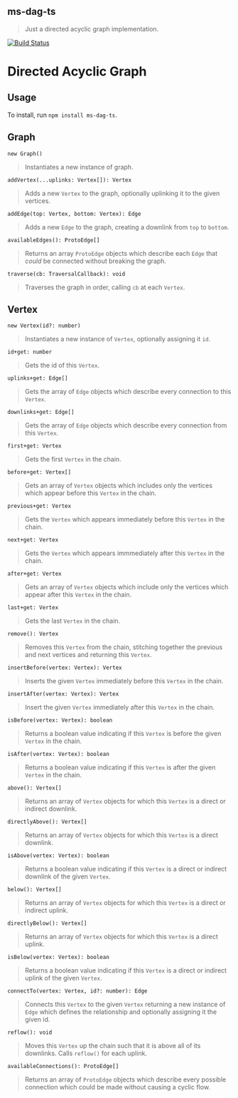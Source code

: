 ms-dag-ts
---------
> Just a directed acyclic graph implementation.

[![Build Status](https://travis-ci.org/markschad/ms-dag-ts.svg?branch=master)](https://travis-ci.org/markschad/ms-dag-ts)

Directed Acyclic Graph
======================

Usage
-----

To install, run `npm install ms-dag-ts`.

Graph
-----

`new Graph()` 
> Instantiates a new instance of graph.

`addVertex(...uplinks: Vertex[]): Vertex`
> Adds a new `Vertex` to the graph, optionally uplinking it to the given vertices.

`addEdge(top: Vertex, bottom: Vertex): Edge`
> Adds a new `Edge` to the graph, creating a downlink from `top` to `bottom`.

`availableEdges(): ProtoEdge[]`
> Returns an array `ProtoEdge` objects which describe each `Edge` that _could_ be connected without breaking the graph.

`traverse(cb: TraversalCallback): void`
> Traverses the graph in order, calling `cb` at each `Vertex`.

Vertex
------

`new Vertex(id?: number)`
> Instantiates a new instance of `Vertex`, optionally assigning it `id`.

`id+get: number`
> Gets the id of this `Vertex`.

`uplinks+get: Edge[]`
> Gets the array of `Edge` objects which describe every connection to this `Vertex`.

`downlinks+get: Edge[]`
> Gets the array of `Edge` objects which describe every connection from this `Vertex`.

`first+get: Vertex`
> Gets the first `Vertex` in the chain.

`before+get: Vertex[]`
> Gets an array of `Vertex` objects which includes only the vertices which appear before this `Vertex` in the chain.

`previous+get: Vertex`
> Gets the `Vertex` which appears immediately before this `Vertex` in the chain.

`next+get: Vertex`
> Gets the `Vertex` which appears immmediately after this `Vertex` in the chain.

`after+get: Vertex`
> Gets an array of `Vertex` objects which include only the vertices which appear after this `Vertex` in the chain.

`last+get: Vertex`
> Gets the last `Vertex` in the chain.

`remove(): Vertex`
> Removes this `Vertex` from the chain, stitching together the previous and next vertices and returning this `Vertex`.

`insertBefore(vertex: Vertex): Vertex`
> Inserts the given `Vertex` immediately before this `Vertex` in the chain.

`insertAfter(vertex: Vertex): Vertex`
> Insert the given `Vertex` immediately after this `Vertex` in the chain.

`isBefore(vertex: Vertex): boolean`
> Returns a boolean value indicating if this `Vertex` is before the given `Vertex` in the chain.

`isAfter(vertex: Vertex): boolean`
> Returns a boolean value indicating if this `Vertex` is after the given `Vertex` in the chain.

`above(): Vertex[]`
> Returns an array of `Vertex` objects for which this `Vertex` is a direct or indirect downlink.

`directlyAbove(): Vertex[]`
> Returns an array of `Vertex` objects for which this `Vertex` is a direct downlink.

`isAbove(vertex: Vertex): boolean`
> Returns a boolean value indicating if this `Vertex` is a direct or indirect downlink of the given `Vertex`.

`below(): Vertex[]`
> Returns an array of `Vertex` objects for which this `Vertex` is a direct or indirect uplink.

`directlyBelow(): Vertex[]`
> Returns an array of `Vertex` objects for which this `Vertex` is a direct uplink.

`isBelow(vertex: Vertex): boolean`
> Returns a boolean value indicating if this `Vertex` is a direct or indirect uplink of the given `Vertex`.

`connectTo(vertex: Vertex, id?: number): Edge`
> Connects this `Vertex` to the given `Vertex` returning a new instance of `Edge` which defines the relationship and optionally assigning it the given id.

`reflow(): void`
> Moves this `Vertex` up the chain such that it is above all of its downlinks.  Calls `reflow()` for each uplink.

`availableConnections(): ProtoEdge[]`
> Returns an array of `ProtoEdge` objects which describe every possible connection which could be made without causing a cyclic flow.
